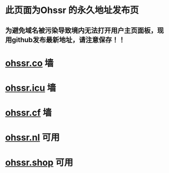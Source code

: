 # 此页面为Ohssr 的永久地址发布页  
##  为避免域名被污染导致境内无法打开用户主页面板，现用github发布最新地址，请注意保存！！  
# [ohssr.co](https://ohssr.co) 墙
# [ohssr.icu](http://ohssr.icu)  墙
# [ohssr.cf](https://ohssr.cf)  墙
# [ohssr.nl](https://ohssr.nl)  可用
# [ohssr.shop](https://ohssr.shop)  可用
